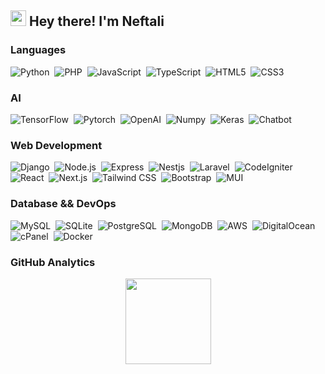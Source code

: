 <h2><img src="https://emojis.slackmojis.com/emojis/images/1531849430/4246/blob-sunglasses.gif?1531849430" width="25"/> Hey there! I'm Neftali</h2>

### Languages

![Python](https://img.shields.io/badge/-Python-05122A?style=flat&logo=python)&nbsp;
![PHP](https://img.shields.io/badge/-PHP-05122A?style=flat&logo=PHP)&nbsp;
![JavaScript](https://img.shields.io/badge/-JavaScript-05122A?style=flat&logo=JavaScript)&nbsp;
![TypeScript](https://img.shields.io/badge/-TypeScript-05122A?style=flat&logo=TypeScript)&nbsp;
![HTML5](https://img.shields.io/badge/-HTML5-05122A?style=flat&logo=HTML5)&nbsp;
![CSS3](https://img.shields.io/badge/-CSS3-05122A?style=flat&logo=CSS3)&nbsp;

### AI

![TensorFlow](https://img.shields.io/badge/-TensorFlow-05122A?style=flat&logo=TensorFlow)&nbsp;
![Pytorch](https://img.shields.io/badge/-Pytorch-05122A?style=flat&logo=Pytorch)&nbsp;
![OpenAI](https://img.shields.io/badge/-OpenAI-05122A?style=flat&logo=openai)&nbsp;
![Numpy](https://img.shields.io/badge/-Numpy-05122A?style=flat&logo=Numpy)&nbsp;
![Keras](https://img.shields.io/badge/-Keras-05122A?style=flat&logo=Keras)&nbsp;
![Chatbot](https://img.shields.io/badge/-Chatbot-05122A?style=flat&logo=Chatbot)&nbsp;

### Web Development

![Django](https://img.shields.io/badge/-Django-05122A?style=flat&logo=Django)&nbsp;
![Node.js](https://img.shields.io/badge/-Node.js-05122A?style=flat&logo=Node.js)&nbsp;
![Express](https://img.shields.io/badge/-Express-05122A?style=flat&logo=Express)&nbsp;
![Nestjs](https://img.shields.io/badge/-Nestjs-05122A?style=flat&logo=Nestjs)&nbsp;
![Laravel](https://img.shields.io/badge/-Laravel-05122A?style=flat&logo=Laravel)&nbsp;
![CodeIgniter](https://img.shields.io/badge/-CodeIgniter-05122A?style=flat&logo=CodeIgniter)&nbsp;
![React](https://img.shields.io/badge/-React-05122A?style=flat&logo=React)&nbsp;
![Next.js](https://img.shields.io/badge/-Next.js-05122A?style=flat&logo=Next.js)&nbsp;
![Tailwind CSS](https://img.shields.io/badge/-Tailwind_CSS-05122A?style=flat&logo=Tailwindcss)&nbsp;
![Bootstrap](https://img.shields.io/badge/-Bootstrap-05122A?style=flat&logo=Bootstrap)&nbsp;
![MUI](https://img.shields.io/badge/-MUI-05122A?style=flat&logo=MUI)&nbsp;

### Database && DevOps

![MySQL](https://img.shields.io/badge/-MySQL-05122A?style=flat&logo=MySQL)&nbsp;
![SQLite](https://img.shields.io/badge/-SQLite-05122A?style=flat&logo=SQLite)&nbsp;
![PostgreSQL](https://img.shields.io/badge/-PostgreSQL-05122A?style=flat&logo=PostgreSQL)&nbsp;
![MongoDB](https://img.shields.io/badge/-MongoDB-05122A?style=flat&logo=MongoDB)&nbsp;
![AWS](https://img.shields.io/badge/-AWS-05122A?style=flat&logo=AmazonAWS)&nbsp;
![DigitalOcean](https://img.shields.io/badge/-DigitalOcean-05122A?style=flat&logo=DigitalOcean)&nbsp;
![cPanel](https://img.shields.io/badge/-cPanel-05122A?style=flat&logo=cPanel)&nbsp;
![Docker](https://img.shields.io/badge/-Docker-05122A?style=flat&logo=Docker)&nbsp;

### GitHub Analytics

<p align="center">
<img height="137px" src="https://github-readme-stats.vercel.app/api?username=Neftalik&hide_title=true&hide_border=true&show_icons=true&include_all_commits=true&count_private=true&line_height=21&text_color=000&icon_color=000&bg_color=0,ea6161,ffc64d,fffc4d,52fa5a&theme=graywhite" />

<!-- <img height="137px" src="https://github-readme-stats.vercel.app/api/top-langs/?username=Neftalik&hide=html&hide_title=true&hide_border=true&layout=compact&langs_count=6&exclude_repo=comp426,Redventures-Movie-Quotes&text_color=000&icon_color=fff&bg_color=0,52fa5a,4dfcff,c64dff&theme=graywhite" /> -->
</p>
